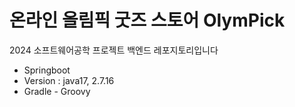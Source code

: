 #  온라인 올림픽 굿즈 스토어 OlymPick
2024 소프트웨어공학 프로젝트 백엔드 레포지토리입니다

 - Springboot
 - Version : java17, 2.7.16
 - Gradle - Groovy
